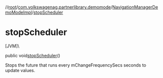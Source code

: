 //[root](../../../index.md)/[com.volkswagenag.partnerlibrary.demomode](../index.md)/[NavigationManagerDemoModeImpl](index.md)/[stopScheduler](stop-scheduler.md)

# stopScheduler

[JVM]\

public void[stopScheduler](stop-scheduler.md)()

Stops the future that runs every mChangeFrequencySecs seconds to update values.
